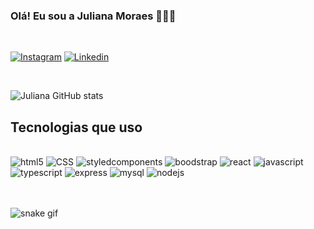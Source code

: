 ### Olá! Eu sou a Juliana Moraes 🙋🏽‍♀️

<br/>

[![Instagram](https://img.shields.io/badge/Instagram-E4405F?style=for-the-badge&logo=instagram&logoColor=white)](https://www.instagram.com/dev.juliana/) [![Linkedin](https://img.shields.io/badge/LinkedIn-0077B5?style=for-the-badge&logo=linkedin&logoColor=white)](www.linkedin.com/in/julianamoraes)

<br/>

![Juliana GitHub stats](https://github-readme-stats.vercel.app/api?username=jhmoraes&show_icons=true&theme=radical)


## Tecnologias que uso

<div styled="display: inline_block"><br/>
    <img aling="center" alt="html5" src="https://img.shields.io/badge/HTML5-E34F26?style=for-the-badge&logo=html5&logoColor=white"/>
    <img aling="center" alt="CSS" src="https://img.shields.io/badge/CSS3-1572B6?style=for-the-badge&logo=css3&logoColor=white" />
    <img aling="center" alt="styledcomponents" src="https://img.shields.io/badge/styled--components-DB7093?style=for-the-badge&logo=styled-components&logoColor=white" />
    <img aling="center" alt="boodstrap" src="https://img.shields.io/badge/Bootstrap-563D7C?style=for-the-badge&logo=bootstrap&logoColor=white" />
    <img aling="center" alt="react" src="https://img.shields.io/badge/React-20232A?style=for-the-badge&logo=react&logoColor=61DAFB" />
    <img aling="center" alt="javascript" src="https://img.shields.io/badge/JavaScript-F7DF1E?style=for-the-badge&logo=javascript&logoColor=black" />
    <img aling="center" alt="typescript" src="https://img.shields.io/badge/TypeScript-007ACC?style=for-the-badge&logo=typescript&logoColor=white" />
    <img aling="center" alt="express" src="https://img.shields.io/badge/Express.js-404D59?style=for-the-badge" />
    <img aling="center" alt="mysql" src="https://img.shields.io/badge/MySQL-005C84?style=for-the-badge&logo=mysql&logoColor=white" />
    <img aling="center" alt="nodejs" src="https://img.shields.io/badge/Node.js-43853D?style=for-the-badge&logo=node.js&logoColor=white" />
</div>
<br/><br/>

![snake gif](https://github.com/jhmoraes/jhmoraes/blob/output/github-contribution-grid-snake.gif)
